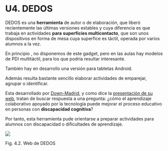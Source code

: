 
# U4. DEDOS

DEDOS es una **herramienta** de autor o de elaboración, que liberó recientemente las últimas versiones estables y cuya diferencia es que trabaja en actividades **para** **superficies multicontacto**, que son unos dispositivos en forma de mesa cuya superfice es táctil, operada por varios alumnos a la vez.

En principio , no disponemos de este gadget, pero en las aulas hay modelos de PDI multitáctil, para los que podría resultar interesante.

También hay en desarrollo una versión para tabletas Android.

Además resulta bastante sencillo elaborar actividades de emparejar, agrupar o identificar.

Esta desarrollado por [Down-Madrid](http://hada.ii.uam.es/dedos/?page_id=2), y como dice la [presentación de su web](http://hada.ii.uam.es/dedos/?page_id=131), tratan de buscar respuesta a una pregunta: ¿cómo el aprendizaje colaborativo apoyado por la tecnología puede mejorar el proceso educativo en personas con **discapacidad cognitiva**?

Por tanto, esta herramienta pude orientarse a preparar actividades para alumnos con discapacidad o dificultades de aprendizaje.

![](dedos_intro.jpg)
<td style="text-align: center;">Fig. 4.2. Web de DEDOS</td>

